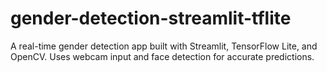 # gender-detection-streamlit-tflite
A real-time gender detection app built with Streamlit, TensorFlow Lite, and OpenCV. Uses webcam input and face detection for accurate predictions.
